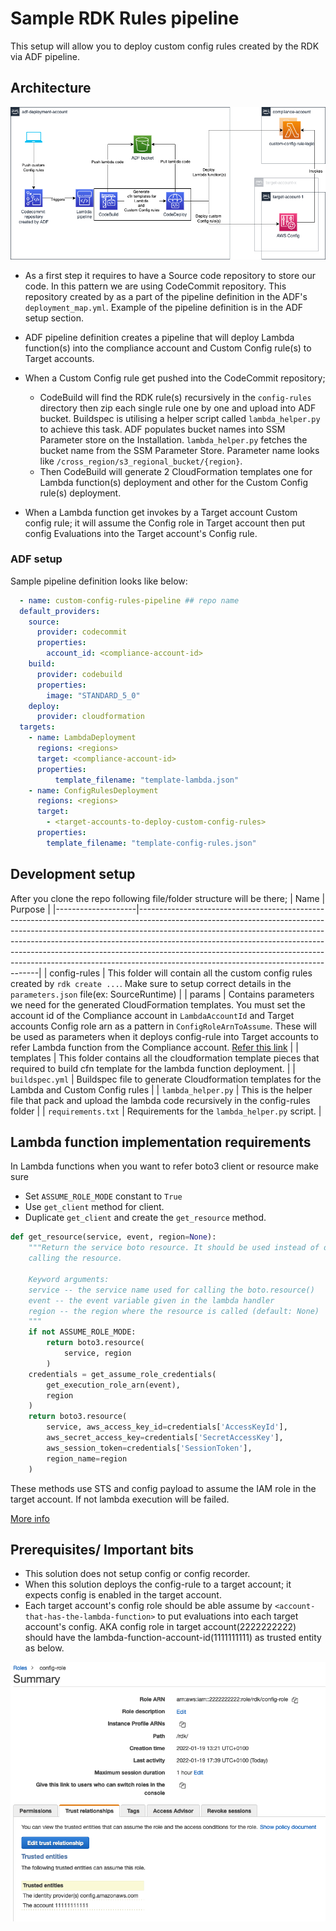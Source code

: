 # Sample RDK Rules pipeline

This setup will allow you to deploy custom config rules created by the RDK via
ADF pipeline.

## Architecture

![Architecture](./meta/custom-configs.png)

- As a first step it requires to have a Source code repository to store our
code. In this pattern we are using CodeCommit repository. This repository
created by as a part of the pipeline definition in the ADF's
`deployment_map.yml`. Example of the pipeline definition is in the ADF setup
section.
- ADF pipeline definition creates a pipeline that will deploy Lambda function(s)
into the compliance account and Custom Config rule(s) to Target accounts.
- When a Custom Config rule get pushed into the CodeCommit repository;
  - CodeBuild will find the RDK rule(s) recursively in the `config-rules`
  directory then zip each single rule one by one and upload into ADF bucket.
  Buildspec is utilising a helper script called `lambda_helper.py` to achieve
  this task. ADF populates bucket names into SSM Parameter store on the
  Installation. `lambda_helper.py` fetches the bucket name from the SSM
  Parameter Store. Parameter name looks like
  `/cross_region/s3_regional_bucket/{region}`.
  - Then CodeBuild will generate 2 CloudFormation templates one for Lambda
  function(s) deployment and other for the Custom Config rule(s) deployment.

- When a Lambda function get invokes by a Target account Custom config rule;
it will assume the Config role in Target account then put config Evaluations
into the Target account's Config rule.

### ADF setup

Sample pipeline definition looks like below:

```yaml
  - name: custom-config-rules-pipeline ## repo name
  default_providers:
    source:
      provider: codecommit
      properties:
        account_id: <compliance-account-id>
    build:
      provider: codebuild
      properties:
        image: "STANDARD_5_0"
    deploy:
      provider: cloudformation
  targets:
    - name: LambdaDeployment
      regions: <regions>
      target: <compliance-account-id>
      properties:
          template_filename: "template-lambda.json"
    - name: ConfigRulesDeployment
      regions: <regions>
      target:
        - <target-accounts-to-deploy-custom-config-rules>
      properties:
        template_filename: "template-config-rules.json"
```

## Development setup

After you clone the repo following file/folder structure will be there;
| Name               | Purpose                                                                                                                                                                                                                                                                                                                                                                                                                                                   |
|--------------------|-----------------------------------------------------------------------------------------------------------------------------------------------------------------------------------------------------------------------------------------------------------------------------------------------------------------------------------------------------------------------------------------------------------------------------------------------------------|
| config-rules       | This folder will contain all the custom config rules created by `rdk create ...`. Make sure to setup correct details in the `parameters.json` file(ex: SourceRuntime)                                                                                                                                                                                                                                                                                     |
| params             | Contains parameters we need for the generated CloudFormation templates. You must set the account id of the Compliance account in `LambdaAccountId` and Target accounts Config role arn as a pattern in `ConfigRoleArnToAssume`. These will be used as parameters when it deploys config-rule into Target accounts to refer Lambda function from the Compliance account. [Refer this link](../../docs/user-guide.md#cloudformation-parameters-and-tagging) |
| templates          | This folder contains all the cloudformation template pieces that required to build cfn template for the lambda function deployment.                                                                                                                                                                                                                                                                                                                       |
| `buildspec.yml`    | Buildspec file to generate Cloudformation templates for the Lambda and Custom Config rules                                                                                                                                                                                                                                                                                                                                                                |
| `lambda_helper.py` | This is the helper file that pack and upload the lambda code recursively in the config-rules folder                                                                                                                                                                                                                                                                                                                                                       |
| `requirements.txt` | Requirements for the `lambda_helper.py` script.                                                                                                                                                                                                                                                                                                                                                                                                           |

## Lambda function implementation requirements

In Lambda functions when you want to refer boto3 client or resource make sure

- Set `ASSUME_ROLE_MODE` constant to `True`
- Use `get_client` method for client.
- Duplicate `get_client` and create the `get_resource` method.

```py
def get_resource(service, event, region=None):
    """Return the service boto resource. It should be used instead of directly
    calling the resource.

    Keyword arguments:
    service -- the service name used for calling the boto.resource()
    event -- the event variable given in the lambda handler
    region -- the region where the resource is called (default: None)
    """
    if not ASSUME_ROLE_MODE:
        return boto3.resource(
            service, region
        )
    credentials = get_assume_role_credentials(
        get_execution_role_arn(event),
        region
    )
    return boto3.resource(
        service, aws_access_key_id=credentials['AccessKeyId'],
        aws_secret_access_key=credentials['SecretAccessKey'],
        aws_session_token=credentials['SessionToken'],
        region_name=region
    )
```

These methods use STS and config payload to assume the IAM role in the target
account. If not lambda execution will be failed.

[More info](https://aws.amazon.com/blogs/mt/aws-config-rdk-multi-account-and-multi-region-deployment/)

## Prerequisites/ Important bits

- This solution does not setup config or config recorder.
- When this solution deploys the config-rule to a target account; it expects
config is enabled in the target account.
- Each target account's config role should be able assume by
`<account-that-has-the-lambda-function>` to put evaluations into each target
account's config. AKA config role in target account(2222222222) should have the
lambda-function-account-id(1111111111) as trusted entity as below.

![Trusted entiry](./meta/lambda-account-id-trusted-entiry.png)
